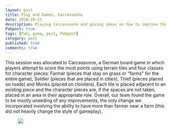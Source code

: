 ```yaml
---
layout: post
title: Play and Games, Carcassonne
date: 2018-10-23
description: Playing Carcassonne and giving ideas on how to improve the game.
PaGpost: true
tags: [PaG, game, post, PaGpost]
category: post
published: true
comments: true
---
```

This session was allocated to Carcassonne, a German board game in which players attempt to score the most points using terrain tiles and four classes for character pieces: Farmer (pieces that stay on grass or "farms" for the entire game), Soldier (pieces that are placed in cities), Thief (pieces placed on roads) and Monks (placed on cloisters). Each tile is placed adjacent to an existing piece and the character pieces are, if the spaces are not taken, placed in an area in their appropriate role. Overall, our team found the game to be mostly uneeding of any improvements, the only change we incorporated involving the ability to have more than farmer near a farm (this did not heavily change the style of gameplay). 

<figure>
<a href="https://i.imgur.com/LpKoEB4.jpg"><img src="https://i.imgur.com/LpKoEB4.jpg"></a>
</figure>
